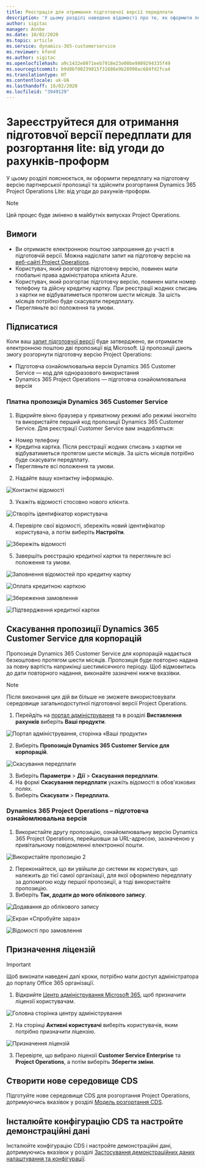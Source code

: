 ```yaml
---
title: Реєстрація для отримання підготовчої версії передплати
description: 'У цьому розділі наведено відомості про те, як оформити передплату та здійснити розгортання Project Operations Lite: від угоди до рахунків-проформ.'
author: sigitac
manager: Annbe
ms.date: 10/02/2020
ms.topic: article
ms.service: dynamics-365-customerservice
ms.reviewer: kfend
ms.author: sigitac
ms.openlocfilehash: a9c1432e8971eeb7918e23e00be9989294335f49
ms.sourcegitcommit: b9d8bf00239815f31686e9b28998ac684fd2fca4
ms.translationtype: HT
ms.contentlocale: uk-UA
ms.lasthandoff: 10/02/2020
ms.locfileid: "3949129"
---
```

# <a name="sign-up-for-a-preview-subscription-for-lite-deployment--deal-to-proforma-invoicing"></a>Зареєструйтеся для отримання підготовчої версії передплати для розгортання lite: від угоди до рахунків-проформ

У цьому розділі пояснюється, як оформити передплату на підготовчу версію партнерської пропозиції та здійснити розгортання Dynamics 365 Project Operations Lite: від угоди до рахунків-проформ.

> [!NOTE]
> Цей процес буде змінено в майбутніх випусках Project Operations.

## <a name="prerequisites"></a>Вимоги

- Ви отримаєте електронною поштою запрошення до участі в підготовчій версії. Можна надіслати запит на підготовчу версію на [веб-сайті Project Operations](https://dynamics.microsoft.com/en-us/project-operations/overview/).
- Користувач, який розгортає підготовчу версію, повинен мати глобальні права адміністратора клієнта Azure.
- Користувач, який розгортає підготовчу версію, повинен мати номер телефону та дійсну кредитну картку. При реєстрації жодних списань з картки не відбуватиметься протягом шести місяців. За шість місяців потрібно буде скасувати передплату. 
- Перегляньте всі положення та умови.

## <a name="subscribe"></a>Підписатися

Коли ваш [запит підготовчої версії](https://forms.office.com/FormsPro/Pages/ResponsePage.aspx?id=v4j5cvGGr0GRqy180BHbR56j8lZs0FdAvwT75_WNFyxUMkRDV1NYQU5TNjE2VjhKOVBUNVg2R0s1NC4u) буде затверджено, ви отримаєте електронною поштою дві пропозиції від Microsoft. Ці пропозиції дають змогу розгорнути підготовчу версію Project Operations:

- Підготовча ознайомлювальна версія Dynamics 365 Customer Service — код для одноразового використання
- Dynamics 365 Project Operations — підготовча ознайомлювальна версія

### <a name="dynamics-365-customer-service-paid-offer"></a>Платна пропозиція Dynamics 365 Customer Service

1. Відкрийте вікно браузера у приватному режимі або режимі інкогніто та використайте перший код пропозиції Dynamics 365 Customer Service. Для реєстрації Customer Service вам знадобляться:

- Номер телефону
- Кредитна картка. Після реєстрації жодних списань з картки не відбуватиметься протягом шести місяців. За шість місяців потрібно буде скасувати передплату.
- Перегляньте всі положення та умови.

2. Надайте вашу контактну інформацію.

![Контактні відомості](./media/1ContactInformation.png)

3. Укажіть відомості стосовно нового клієнта.

![Створіть ідентифікатор користувача](./media/2CreateUserID.png)

4. Перевірте свої відомості, збережіть новий ідентифікатор користувача, а потім виберіть **Настроїти**.

![Збережіть відомості](./media/3SaveInfo.png)

5. Завершіть реєстрацію кредитної картки та перегляньте всі положення та умови. 

![Заповнення відомостей про кредитну картку](./media/4CompleteCreditCard.png)

![Оплата кредитною карткою](./media/5CreditCardCheckout.png)

![Збереження замовлення](./media/6SaveOrder.png)

![Підтвердження кредитної картки](./media/7Confirmation.png)

## <a name="cancel-the-dynamics-365-customer-service-enterprise-offer"></a>Скасування пропозиції Dynamics 365 Customer Service для корпорацій

Пропозиція Dynamics 365 Customer Service для корпорацій надається безкоштовно протягом шести місяців. Пропозиція буде повторно надана за повну вартість наприкінці шестимісячного періоду. Щоб відмовитись до дати повторного надання, виконайте зазначені нижче вказівки. 

> [!NOTE]
> Після виконання цих дій ви більше не зможете використовувати середовище загальнодоступної підготовчої версії Project Operations.

1. Перейдіть на [портал адміністрування](https://admin.microsoft.com/) та в розділі **Виставлення рахунків** виберіть **Ваші продукти**.

![Портал адміністрування, сторінка «Ваші продукти»](./media/8AdminPortal.png)

2. Виберіть **Пропозиція Dynamics 365 Customer Service для корпорацій**.

![Скасування передплати](./media/9CancelSubscription.png)

3. Виберіть **Параметри** > **Дії** > **Скасування передплати**.
4. На формі **Скасування передплати** укажіть відомості в обов'язкових полях.
5. Виберіть **Скасувати** > **Передплата.**

### <a name="dynamics-365-project-operations--preview-trial"></a>Dynamics 365 Project Operations – підготовча ознайомлювальна версія

1. Використайте другу пропозицію, ознайомлювальну версію Dynamics 365 Project Operations, перейшовши за URL-адресою, зазначеною у привітальному повідомленні електронної пошти.

![Використайте пропозицію 2](./media/10RedeemOffer2.png)

2. Переконайтеся, що ви увійшли до системи як користувач, що належить до тієї самої організації, для якої оформлено передплату за допомогою коду першої пропозиції, а тоді використайте пропозицію. 
3. Виберіть **Так, додати до мого облікового запису**.

![Додавання до облікового запису](./media/11AddToAccount.png)

![Екран «Спробуйте зараз»](./media/12TryNow.png)

![Відомості про замовлення](./media/13Confirmation.png)

## <a name="assign-licenses"></a>Призначення ліцензій

> [!IMPORTANT]
> Щоб виконати наведені далі кроки, потрібно мати доступ адміністратора до порталу Office 365 організації.

1. Відкрийте [Центр адміністрування Microsoft 365](https://portal.office.com/), щоб призначити ліцензії користувачам.

![Головна сторінка центру адміністрування](./media/14AdminPortal.png)

2. На сторінці **Активні користувачі** виберіть користувачів, яким потрібно призначити ліцензію.

![Призначення ліцензій](./media/15AssignLicenses.png)

3. Перевірте, що вибрано ліцензії **Customer Service Enterprise** та **Project Operations**, а потім виберіть **Зберегти зміни**.

## <a name="create-a-new-cds-environment"></a>Створити нове середовище CDS

Підготуйте нове середовище CDS для розгортання Project Operations, дотримуючись вказівок у розділі [Модель розгортання CDS](lite-deployment.md).

## <a name="install-a-cds-configuration-and-setup-demo-data"></a>Інсталюйте конфігурацію CDS та настройте демонстраційні дані

Інсталюйте конфігурацію CDS і настройте демонстраційні дані, дотримуючись вказівок у розділі [Застосування демонстраційних даних налаштування та конфігурації](lite-apply-demo-setup-config-data.md).
